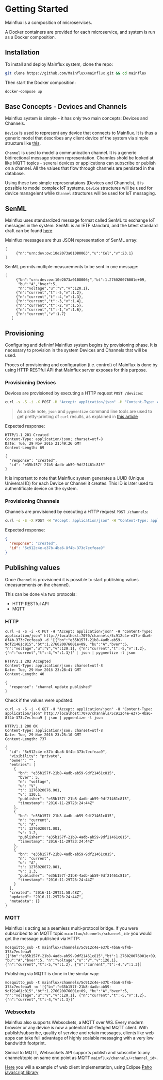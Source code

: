 # Getting Started
Mainflux is a composition of microservices.

A Docker containers are provided for each microservice,
and system is run as a Docker composition.

## Installation
To install and deploy Mainflux system, clone the repo:
```bash
git clone https://github.com/Mainflux/mainflux.git && cd mainflux
```

Then start the Docker composition:
```bash
docker-compose up
```

## Base Concepts - Devices and Channels
Mainflux system is simple - it has only two main concepts: Devices and Channels.

`Device` is used to represent any device that connects to Mainflux. It is thus a generic model
that describes any client device of the system via simple structure like [this](https://github.com/mainflux/mainflux-core/blob/master/models/device.go).

`Channel` is used to model a communication channel. It is a generic bidirectional message stream representation.
Channles shold be looked at like MQTT topics - several devices or applications can subscribe or publish on a channel.
All the values that flow through channels are persisted in the database.

Using these two simple represenataions (Devices and Channels), it is possible to model complex IoT systems.
`Device` structures will be used for device managelent while `Channel` structures will be used for IoT messaging.

## SenML
Mainflux uses standardized message format called SenML to exchange IoT messages in the system.
SenML is an IETF standard, and the latest standard draft can be found [here](https://tools.ietf.org/html/draft-ietf-core-senml-04)

Mainflux messages are thus JSON representation of SenML array:

```
[
     {"n":"urn:dev:ow:10e2073a01080063","u":"Cel","v":23.1}
]
```

SenML permits multiple measurements to be sent in one message:

```
[
     {"bn":"urn:dev:ow:10e2073a0108006;","bt":1.276020076001e+09,
      "bu":"A","bver":5,
      "n":"voltage","u":"V","v":120.1},
     {"n":"current","t":-5,"v":1.2},
     {"n":"current","t":-4,"v":1.3},
     {"n":"current","t":-3,"v":1.4},
     {"n":"current","t":-2,"v":1.5},
     {"n":"current","t":-1,"v":1.6},
     {"n":"current","v":1.7}
   ]
```

## Provisioning
Configuring and defininf Mainflux system begins by provisioning phase. It is necessary
to provision in the system Devices and Channels that will be used.

Proces of provisioning and configuration (i.e. control) of Mainflux is done by using HTTP RESTful API that
Mainflux server exposes for this purpose.

### Provisioning Devices
Devices are provisioned by executing a HTTP request `POST /devices`:
```bash
curl -s -S -i -X POST -H "Accept: application/json" -H "Content-Type: application/json" http://localhost:7070/devices | json | pygmentize -l json
```

> As a side note, `json` and `pygmentize` command line tools are used to get pretty-printing of `curl` results,
> as explained in [this article](http://benw.me/posts/colourized-pretty-printed-json-with-curl/)

Expected response:
```
HTTP/1.1 201 Created
Content-Type: application/json; charset=utf-8
Date: Tue, 29 Nov 2016 21:49:26 GMT
Content-Length: 69

{
  "response": "created",
  "id": "e35b157f-21b8-4adb-ab59-9df21461c815"
}
```

It is important to note that Mainflux system generates a UUID (Unique Universal ID) for each Device or Channel it creates.
This ID is later used to authentificate device on the system.

### Provisioning Channels
Channels are provisioned by executing a HTTP request `POST /channels`:
```bash
curl -s -S -X POST -H "Accept: application/json" -H "Content-Type: application/json" http://localhost:7070/channels | json | pygmentize -l json
```

Expected response:
```json
{
  "response": "created",
  "id": "5c912c4e-e37b-4ba6-8f4b-373c7ecfeaa9"
}
```

## Publishing values
Once `Channel` is provisioned it is possible to start publishing values (measurements on the channel).

This can be done via two protocols:
- HTTP RESTful API
- MQTT

### HTTP

```
curl -s -S -i -X PUT -H "Accept: application/json" -H "Content-Type: application/json" http://localhost:7070/channels/5c912c4e-e37b-4ba6-8f4b-373c7ecfeaa9 -d '[{"bn":"e35b157f-21b8-4adb-ab59-9df21461c815","bt":1.276020076001e+09, "bu":"A","bver":5, "n":"voltage","u":"V","v":120.1}, {"n":"current","t":-5,"v":1.2}, {"n":"current","t":-4,"v":1.3}]' | json | pygmentize -l json

HTTP/1.1 202 Accepted
Content-Type: application/json; charset=utf-8
Date: Tue, 29 Nov 2016 23:28:41 GMT
Content-Length: 40

{
  "response": "channel update published"
}
```

Check if the values were updated:

```
curl -s -S -i -X GET -H "Accept: application/json" -H "Content-Type: application/json" http://localhost:7070/channels/5c912c4e-e37b-4ba6-8f4b-373c7ecfeaa9 | json | pygmentize -l json

HTTP/1.1 200 OK
Content-Type: application/json; charset=utf-8
Date: Tue, 29 Nov 2016 23:25:10 GMT
Content-Length: 737

{
  "id": "5c912c4e-e37b-4ba6-8f4b-373c7ecfeaa9",
  "visibility": "private",
  "owner": "",
  "entries": [
    {
      "bn": "e35b157f-21b8-4adb-ab59-9df21461c815",
      "bver": 5,
      "n": "voltage",
      "u": "V",
      "t": 1276020076.001,
      "v": 120.1,
      "publisher": "e35b157f-21b8-4adb-ab59-9df21461c815",
      "timestamp": "2016-11-29T23:24:44Z"
    },
    {
      "bn": "e35b157f-21b8-4adb-ab59-9df21461c815",
      "n": "current",
      "u": "A",
      "t": 1276020071.001,
      "v": 1.2,
      "publisher": "e35b157f-21b8-4adb-ab59-9df21461c815",
      "timestamp": "2016-11-29T23:24:44Z"
    },
    {
      "bn": "e35b157f-21b8-4adb-ab59-9df21461c815",
      "n": "current",
      "u": "A",
      "t": 1276020072.001,
      "v": 1.3,
      "publisher": "e35b157f-21b8-4adb-ab59-9df21461c815",
      "timestamp": "2016-11-29T23:24:44Z"
    }
  ],
  "created": "2016-11-29T21:58:48Z",
  "updated": "2016-11-29T23:24:44Z",
  "metadata": {}
}
```

### MQTT
Mainflux is acting as a seamless multi-protocol bridge. If you were subscribed to an MQTT topic `mainflux/channels/<channel_id>` you would get the message published via HTTP:

```
mosquitto_sub -t mainflux/channels/5c912c4e-e37b-4ba6-8f4b-373c7ecfeaa9
[{"bn":"e35b157f-21b8-4adb-ab59-9df21461c815","bt":1.276020076001e+09, "bu":"A","bver":5, "n":"voltage","u":"V","v":120.1}, {"n":"current","t":-5,"v":1.2}, {"n":"current","t":-4,"v":1.3}]
```

Publishing via MQTT is done in the similar way:
```
mosquitto_pub -t mainflux/channels/5c912c4e-e37b-4ba6-8f4b-373c7ecfeaa9 -m '[{"bn":"e35b157f-21b8-4adb-ab59-9df21461c815","bt":1.276020076001e+09, "bu":"A","bver":5, "n":"voltage","u":"V","v":120.1}, {"n":"current","t":-5,"v":1.2}, {"n":"current","t":-4,"v":1.3}]'
```

### Websockets
Mainflux also supports Websockets, a MQTT over WS.
Every modern browser or any device is now a potential full-fledged MQTT client.
With publish/subscribe, quality of service and retain messages, clients like web apps can take full advantage of highly scalable messaging with a very low bandwidth footprint.

Simiral to MQTT, Websockets API supports publish and subscribe to any channel/topic on same end point as MQTT  `mainflux/channels/<channel_id>`.

[Here](https://github.com/mainflux/mainflux-mqtt/blob/master/examples/paho-js-client/index.html) you will a example of web client implementation, using Eclipse [Paho javascript library](https://eclipse.org/paho/clients/js/)  
